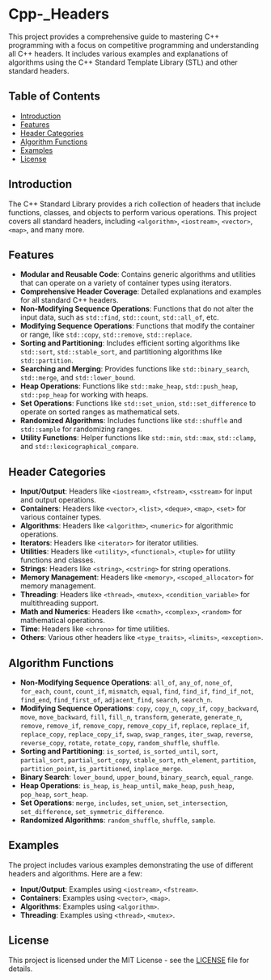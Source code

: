 # Cpp-_Headers

This project provides a comprehensive guide to mastering C++ programming with a focus on competitive programming and understanding all C++ headers. It includes various examples and explanations of algorithms using the C++ Standard Template Library (STL) and other standard headers.

## Table of Contents

- [Introduction](#introduction)
- [Features](#features)
- [Header Categories](#header-categories)
- [Algorithm Functions](#algorithm-functions)
- [Examples](#examples)
- [License](#license)

## Introduction

The C++ Standard Library provides a rich collection of headers that include functions, classes, and objects to perform various operations. This project covers all standard headers, including `<algorithm>`, `<iostream>`, `<vector>`, `<map>`, and many more.

## Features

- **Modular and Reusable Code**: Contains generic algorithms and utilities that can operate on a variety of container types using iterators.
- **Comprehensive Header Coverage**: Detailed explanations and examples for all standard C++ headers.
- **Non-Modifying Sequence Operations**: Functions that do not alter the input data, such as `std::find`, `std::count`, `std::all_of`, etc.
- **Modifying Sequence Operations**: Functions that modify the container or range, like `std::copy`, `std::remove`, `std::replace`.
- **Sorting and Partitioning**: Includes efficient sorting algorithms like `std::sort`, `std::stable_sort`, and partitioning algorithms like `std::partition`.
- **Searching and Merging**: Provides functions like `std::binary_search`, `std::merge`, and `std::lower_bound`.
- **Heap Operations**: Functions like `std::make_heap`, `std::push_heap`, `std::pop_heap` for working with heaps.
- **Set Operations**: Functions like `std::set_union`, `std::set_difference` to operate on sorted ranges as mathematical sets.
- **Randomized Algorithms**: Includes functions like `std::shuffle` and `std::sample` for randomizing ranges.
- **Utility Functions**: Helper functions like `std::min`, `std::max`, `std::clamp`, and `std::lexicographical_compare`.

## Header Categories

- **Input/Output**: Headers like `<iostream>`, `<fstream>`, `<sstream>` for input and output operations.
- **Containers**: Headers like `<vector>`, `<list>`, `<deque>`, `<map>`, `<set>` for various container types.
- **Algorithms**: Headers like `<algorithm>`, `<numeric>` for algorithmic operations.
- **Iterators**: Headers like `<iterator>` for iterator utilities.
- **Utilities**: Headers like `<utility>`, `<functional>`, `<tuple>` for utility functions and classes.
- **Strings**: Headers like `<string>`, `<cstring>` for string operations.
- **Memory Management**: Headers like `<memory>`, `<scoped_allocator>` for memory management.
- **Threading**: Headers like `<thread>`, `<mutex>`, `<condition_variable>` for multithreading support.
- **Math and Numerics**: Headers like `<cmath>`, `<complex>`, `<random>` for mathematical operations.
- **Time**: Headers like `<chrono>` for time utilities.
- **Others**: Various other headers like `<type_traits>`, `<limits>`, `<exception>`.

## Algorithm Functions

- **Non-Modifying Sequence Operations**: `all_of`, `any_of`, `none_of`, `for_each`, `count`, `count_if`, `mismatch`, `equal`, `find`, `find_if`, `find_if_not`, `find_end`, `find_first_of`, `adjacent_find`, `search`, `search_n`.
- **Modifying Sequence Operations**: `copy`, `copy_n`, `copy_if`, `copy_backward`, `move`, `move_backward`, `fill`, `fill_n`, `transform`, `generate`, `generate_n`, `remove`, `remove_if`, `remove_copy`, `remove_copy_if`, `replace`, `replace_if`, `replace_copy`, `replace_copy_if`, `swap`, `swap_ranges`, `iter_swap`, `reverse`, `reverse_copy`, `rotate`, `rotate_copy`, `random_shuffle`, `shuffle`.
- **Sorting and Partitioning**: `is_sorted`, `is_sorted_until`, `sort`, `partial_sort`, `partial_sort_copy`, `stable_sort`, `nth_element`, `partition`, `partition_point`, `is_partitioned`, `inplace_merge`.
- **Binary Search**: `lower_bound`, `upper_bound`, `binary_search`, `equal_range`.
- **Heap Operations**: `is_heap`, `is_heap_until`, `make_heap`, `push_heap`, `pop_heap`, `sort_heap`.
- **Set Operations**: `merge`, `includes`, `set_union`, `set_intersection`, `set_difference`, `set_symmetric_difference`.
- **Randomized Algorithms**: `random_shuffle`, `shuffle`, `sample`.

## Examples

The project includes various examples demonstrating the use of different headers and algorithms. Here are a few:

- **Input/Output**: Examples using `<iostream>`, `<fstream>`.
- **Containers**: Examples using `<vector>`, `<map>`.
- **Algorithms**: Examples using `<algorithm>`.
- **Threading**: Examples using `<thread>`, `<mutex>`.

## License

This project is licensed under the MIT License - see the [LICENSE](LICENSE) file for details.
